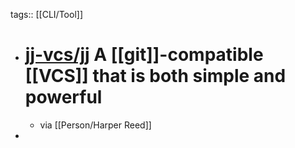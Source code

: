 tags:: [[CLI/Tool]]

- # [jj-vcs/jj](https://github.com/jj-vcs/jj) A [[git]]-compatible [[VCS]] that is both simple and powerful
	- via [[Person/Harper Reed]]
-